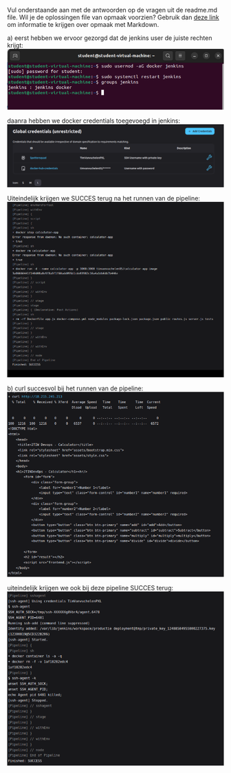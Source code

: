 Vul onderstaande aan met de antwoorden op de vragen uit de readme.md file. Wil je de oplossingen file van opmaak voorzien? Gebruik dan [deze link](https://github.com/adam-p/markdown-here/wiki/Markdown-Cheatsheet) om informatie te krijgen over
opmaak met Markdown.

a)
  eerst hebben we ervoor gezorgd dat de jenkins user de juiste rechten krijgt:
  ![docker_rights](/images/Changing_rights_docker.png)

  daanra hebben we docker credentials toegevoegd in jenkins:
  ![docker_rights](/images/Adding_docker_creds.png)

  Uiteindelijk krijgen we SUCCES terug na het runnen van de pipeline:
  ![test pipeline succes](/images/dtap_test_pipeline_succes.png)
  
b)
  curl succesvol bij het runnen van de pipeline:
  ![product_pipeline_curl_succes](/images/dtap_prod_pipeline_curl_succes.png)

  uiteindelijk krijgen we ook bij deze pipeline SUCCES terug:
  ![product_pipeline_succes](/images/dtap_prod_pipeline_succes.png)
